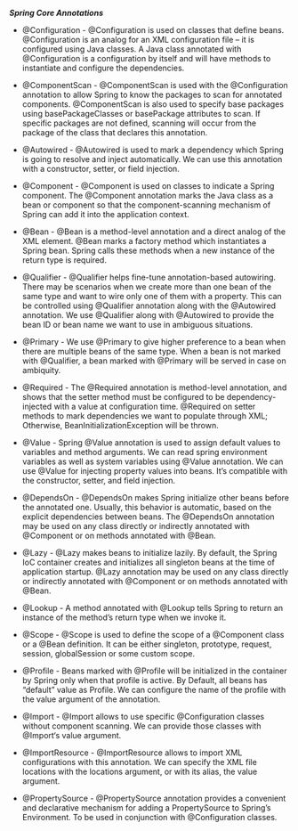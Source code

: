 **_Spring Core Annotations_**

- @Configuration - @Configuration is used on classes that define beans. @Configuration is an analog for an XML configuration file – it is configured using Java classes. A Java class annotated with @Configuration is a configuration by itself and will have methods to instantiate and configure the dependencies.

- @ComponentScan - @ComponentScan is used with the @Configuration annotation to allow Spring to know the packages to scan for annotated components. @ComponentScan is also used to specify base packages using basePackageClasses or basePackage attributes to scan. If specific packages are not defined, scanning will occur from the package of the class that declares this annotation.

- @Autowired - @Autowired is used to mark a dependency which Spring is going to resolve and inject automatically. We can use this annotation with a constructor, setter, or field injection.

- @Component - @Component is used on classes to indicate a Spring component. The @Component annotation marks the Java class as a bean or component so that the component-scanning mechanism of Spring can add it into the application context.

- @Bean - @Bean is a method-level annotation and a direct analog of the XML element. @Bean marks a factory method which instantiates a Spring bean. Spring calls these methods when a new instance of the return type is required.

- @Qualifier - @Qualifier helps fine-tune annotation-based autowiring. There may be scenarios when we create more than one bean of the same type and want to wire only one of them with a property. This can be controlled using @Qualifier annotation along with the @Autowired annotation.
  We use @Qualifier along with @Autowired to provide the bean ID or bean name we want to use in ambiguous situations.

- @Primary - We use @Primary to give higher preference to a bean when there are multiple beans of the same type. When a bean is not marked with @Qualifier, a bean marked with @Primary will be served in case on ambiquity.

- @Required - The @Required annotation is method-level annotation, and shows that the setter method must be configured to be dependency-injected with a value at configuration time.
  @Required on setter methods to mark dependencies we want to populate through XML; Otherwise, BeanInitializationException will be thrown.

- @Value - Spring @Value annotation is used to assign default values to variables and method arguments. We can read spring environment variables as well as system variables using @Value annotation.
  We can use @Value for injecting property values into beans. It’s compatible with the constructor, setter, and field injection.

- @DependsOn - @DependsOn makes Spring initialize other beans before the annotated one. Usually, this behavior is automatic, based on the explicit dependencies between beans.
  The @DependsOn annotation may be used on any class directly or indirectly annotated with @Component or on methods annotated with @Bean.

- @Lazy - @Lazy makes beans to initialize lazily. By default, the Spring IoC container creates and initializes all singleton beans at the time of application startup.
  @Lazy annotation may be used on any class directly or indirectly annotated with @Component or on methods annotated with @Bean.

- @Lookup - A method annotated with @Lookup tells Spring to return an instance of the method’s return type when we invoke it.

- @Scope - @Scope is used to define the scope of a @Component class or a @Bean definition. It can be either singleton, prototype, request, session, globalSession or some custom scope.

- @Profile - Beans marked with @Profile will be initialized in the container by Spring only when that profile is active. By Default, all beans has “default” value as Profile. We can configure the name of the profile with the value argument of the annotation.

- @Import - @Import allows to use specific @Configuration classes without component scanning. We can provide those classes with @Import‘s value argument.

- @ImportResource - @ImportResource allows to import XML configurations with this annotation. We can specify the XML file locations with the locations argument, or with its alias, the value argument.

- @PropertySource - @PropertySource annotation provides a convenient and declarative mechanism for adding a PropertySource to Spring’s Environment. To be used in conjunction with @Configuration classes.